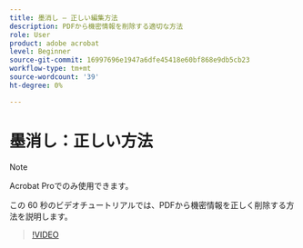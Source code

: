 ```yaml
---
title: 墨消し — 正しい編集方法
description: PDFから機密情報を削除する適切な方法
role: User
product: adobe acrobat
level: Beginner
source-git-commit: 16997696e1947a6dfe45418e60bf868e9db5cb23
workflow-type: tm+mt
source-wordcount: '39'
ht-degree: 0%

---
```


# 墨消し：正しい方法

>[!NOTE]
>
>Acrobat Proでのみ使用できます。

この 60 秒のビデオチュートリアルでは、PDFから機密情報を正しく削除する方法を説明します。

>[!VIDEO](https://video.tv.adobe.com/v/3411377?quality=12&learn=on&hidetitle=true)
